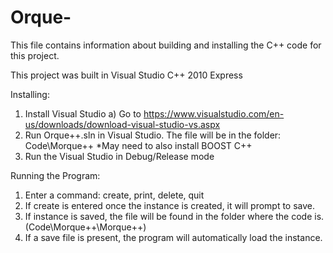 # Orque-
This file contains information about building and installing 
the C++ code for this project.

This project was built in Visual Studio C++ 2010 Express

Installing:

1. Install Visual Studio
	a) Go to https://www.visualstudio.com/en-us/downloads/download-visual-studio-vs.aspx
2. Run Orque++.sln in Visual Studio. The file will be in the folder: Code\Morque++
	*May need to also install BOOST C++
3. Run the Visual Studio in Debug/Release mode

Running the Program:

1. Enter a command: create, print, delete, quit
2. If create is entered once the instance is created, it will prompt to save.
3. If instance is saved, the file will be found in the folder where the code is. (Code\Morque++\Morque++)
4. If a save file is present, the program will automatically load the instance.
